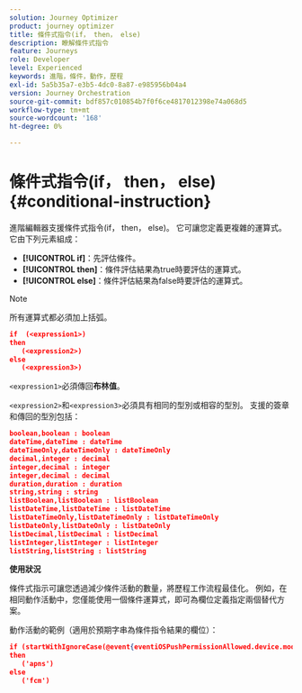 ```yaml
---
solution: Journey Optimizer
product: journey optimizer
title: 條件式指令(if， then， else)
description: 瞭解條件式指令
feature: Journeys
role: Developer
level: Experienced
keywords: 進階，條件，動作，歷程
exl-id: 5a5b35a7-e3b5-4dc0-8a87-e985956b04a4
version: Journey Orchestration
source-git-commit: bdf857c010854b7f0f6ce4817012398e74a068d5
workflow-type: tm+mt
source-wordcount: '168'
ht-degree: 0%

---
```


# 條件式指令(if， then， else) {#conditional-instruction}

進階編輯器支援條件式指令(if， then， else)。 它可讓您定義更複雜的運算式。 它由下列元素組成：

* **[!UICONTROL if]**：先評估條件。
* **[!UICONTROL then]**：條件評估結果為true時要評估的運算式。
* **[!UICONTROL else]**：條件評估結果為false時要評估的運算式。

>[!NOTE]
>
>所有運算式都必須加上括弧。

```json
if  (<expression1>)
then
   (<expression2>)
else
   (<expression3>)
```

`<expression1>`必須傳回&#x200B;**布林值**。

`<expression2>`和`<expression3>`必須具有相同的型別或相容的型別。 支援的簽章和傳回的型別包括：

```json
boolean,boolean : boolean
dateTime,dateTime : dateTime
dateTimeOnly,dateTimeOnly : dateTimeOnly
decimal,integer : decimal
integer,decimal : integer
integer,decimal : decimal
duration,duration : duration
string,string : string
listBoolean,listBoolean : listBoolean
listDateTime,listDateTime : listDateTime
listDateTimeOnly,listDateTimeOnly : listDateTimeOnly
listDateOnly,listDateOnly : listDateOnly
listDecimal,listDecimal : listDecimal
listInteger,listInteger : listInteger
listString,listString : listString
```

**使用狀況**

條件式指示可讓您透過減少條件活動的數量，將歷程工作流程最佳化。 例如，在相同動作活動中，您僅能使用一個條件運算式，即可為欄位定義指定兩個替代方案。

動作活動的範例（適用於預期字串為條件指令結果的欄位）：

```json
if (startWithIgnoreCase(@event{eventiOSPushPermissionAllowed.device.model}, 'iPad') or startWithIgnoreCase(@event{eventiOSPushPermissionAllowed.device.model}, 'iOS'))
then
   ('apns')
else
   ('fcm')
```
